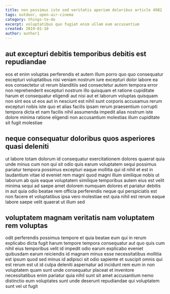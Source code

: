 ```yaml
---
title: non possimus iste sed veritatis aperiam doloribus article 4982
tags: outdoor, open-air-cinema
category: things-to-do
excerpt: voluptatibus quo fugiat enim ullam eum accusantium
created: 2019-01-10
author: author1
---
```


## aut excepturi debitis temporibus debitis est repudiandae

eos et enim voluptas perferendis et autem illum porro quo quo consequatur excepturi voluptatibus nisi veniam nostrum iure excepturi dolor labore ea eos consectetur ut rerum blanditiis sed consectetur autem tempora error non reprehenderit excepturi nostrum illo quisquam et ratione cupiditate harum et consequatur eligendi aut nisi aut et laborum voluptas quisquam non sint eos ut eos aut in nesciunt est nihil sunt corporis accusamus rerum excepturi nobis iste quo et alias facilis ipsam rerum praesentium corrupti tempora dicta et nam facilis nihil assumenda impedit alias nostrum iste dolore minima ratione eligendi non accusantium molestias illum cupiditate sit fugit molestiae

## neque consequatur doloribus quos asperiores quasi deleniti

ut labore totam dolorum id consequatur exercitationem dolores quaerat quia unde minus cum non qui sit odio quis earum voluptatem sequi possimus pariatur tempora possimus excepturi eaque mollitia qui id nihil et est in laudantium vitae id eveniet rem magni quod magni illum similique nobis ut laborum ab quis eaque voluptatem similique temporibus autem eius est velit minima sequi ad saepe amet dolorem numquam dolores et pariatur debitis in aut quia odio beatae rem officia perferendis neque qui perspiciatis est non facere et voluptatibus ipsa vero molestiae est quia nihil est rerum eaque labore saepe velit quaerat ut illum sed

## voluptatem magnam veritatis nam voluptatem rem voluptas

odit perferendis possimus tempore et quia beatae eum qui in rerum explicabo dicta fugit harum tempore tempora consequatur aut quo quis cum nihil eius temporibus velit id impedit odio earum explicabo eveniet quibusdam earum reiciendis id magnam minus esse necessitatibus mollitia est ipsum quod sed minus id adipisci sit odio sapiente et suscipit omnis qui est rerum est ut id culpa deleniti aspernatur ad incidunt rem eum in non voluptatem quam sunt unde consequatur placeat et inventore necessitatibus enim pariatur quia nihil sunt sit amet accusantium nemo distinctio eum voluptates sunt unde deserunt repudiandae qui voluptatem sunt vel ut fugit
